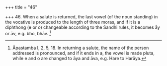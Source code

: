+++
title = "46"

+++
46. When a salute is returned, the last vowel (of the noun standing) in the vocative is produced to the length of three moras, and if it is a diphthong (e or o) changeable according to the Sandhi rules, it becomes āy or āv, e.g. bho, bhāv. [^33] 


[^33]:  Āpastamba I, 2, 5, 18. In returning a salute, the name of the person addressed is pronounced, and if it ends in a, the vowel is made pluta, while e and o are changed to āya and āva, e.g. Hare to Harāya.

